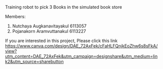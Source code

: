 Training robot to pick 3 Books in the simulated book store

Members:
1. Nutchaya Augkanavitayakul 6113057
2. Pojanakorn Aramvuttanakul 6113227

If you are interested in this project, Please click this link
https://www.canva.com/design/DAE_72AxFek/cFaHLFQnjkEoZhw6s8sFkA/view?utm_content=DAE_72AxFek&utm_campaign=designshare&utm_medium=link2&utm_source=sharebutton
